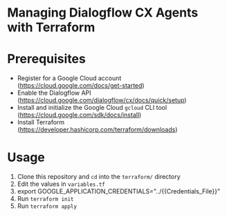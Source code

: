 # Managing Dialogflow CX Agents with Terraform

# Prerequisites

* Register for a Google Cloud account (https://cloud.google.com/docs/get-started)
* Enable the Dialogflow API (https://cloud.google.com/dialogflow/cx/docs/quick/setup)
* Install and initialize the Google Cloud `gcloud` CLI tool (https://cloud.google.com/sdk/docs/install)
* Install Terraform (https://developer.hashicorp.com/terraform/downloads)

# Usage

1. Clone this repository and `cd` into the `terraform/` directory
1. Edit the values in `variables.tf`
1. export GOOGLE_APPLICATION_CREDENTIALS="../{{Credentials_File}}"
1. Run `terraform init`
1. Run `terraform apply`
